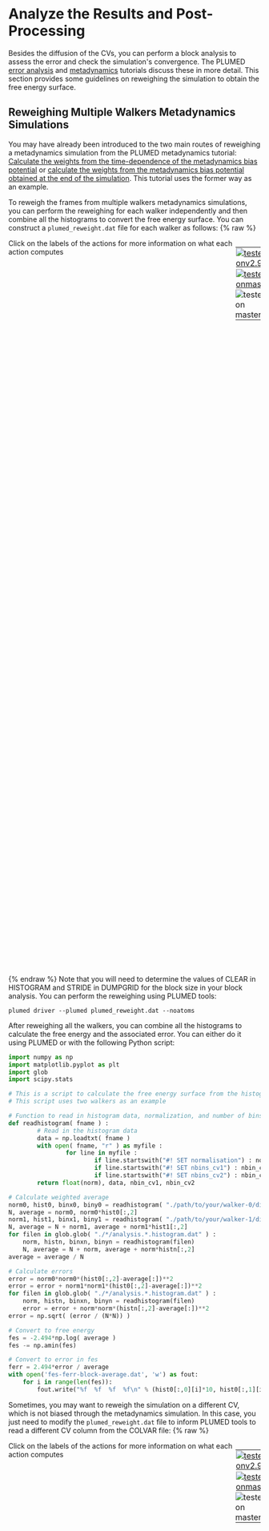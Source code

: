 # Analyze the Results and Post-Processing

Besides the diffusion of the CVs, you can perform a block analysis to assess the error and check the simulation's convergence. The PLUMED [error analysis](https://www.plumed-tutorials.org/lessons/21/002/data/NAVIGATION.html) and [metadynamics](https://www.plumed-tutorials.org/lessons/21/004/data/NAVIGATION.html) tutorials discuss these in more detail. This section provides some guidelines on reweighing the simulation to obtain the free energy surface.

## Reweighing Multiple Walkers Metadynamics Simulations

You may have already been introduced to the two main routes of reweighing a metadynamics simulation from the PLUMED metadynamics tutorial: [Calculate the weights from the time-dependence of the metadynamics bias potential](https://pubs.acs.org/doi/10.1021/jp504920s) or [calculate the weights from the metadynamics bias potential obtained at the end of the simulation](https://pubs.acs.org/doi/full/10.1021/ct3002464). This tutorial uses the former way as an example.

To reweigh the frames from multiple walkers metadynamics simulations, you can perform the reweighing for each walker independently and then combine all the histograms to convert the free energy surface. You can construct a `plumed_reweight.dat` file for each walker as follows:
{% raw %}
<div style="width: 100%; float:left">
<div style="width: 90%; float:left" id="value_details_./solutions/walker-0/plumed_reweight.dat"> Click on the labels of the actions for more information on what each action computes </div>
<div style="width: 10%; float:left"><table><tr><td style="padding:1px"><a href="./solutions/walker-0/plumed_reweight.dat.plumed.stderr"><img src="https://img.shields.io/badge/v2.9-passing-green.svg" alt="tested onv2.9" /></a></td></tr><tr><td style="padding:1px"><a href="./solutions/walker-0/plumed_reweight.dat.plumed_master.stderr"><img src="https://img.shields.io/badge/master-failed-red.svg" alt="tested onmaster" /></a></td></tr><tr><td style="padding:0px"><img class="toggler" src="https://img.shields.io/badge/master-incomplete-yellow.svg" alt="tested on master" onmouseup='toggleDisplay("./solutions/walker-0/plumed_reweight.dat")' onmousedown='toggleDisplay("./solutions/walker-0/plumed_reweight.dat")'/></td></tr>
</table></div></div>
<div id="./solutions/walker-0/plumed_reweight.dat_short">
<pre style="width=97%;">
<span style="color:blue" class="comment"># Read the COLVAR file</span>
<b name="./solutions/walker-0/plumed_reweight.datcv1" onclick='showPath("./solutions/walker-0/plumed_reweight.dat","./solutions/walker-0/plumed_reweight.datcv1","./solutions/walker-0/plumed_reweight.datcv1","brown")'>cv1</b>: <div class="tooltip" style="color:green">READ<div class="right">Read quantities from a colvar file. <a href="https://www.plumed.org/doc-master/user-doc/html/_r_e_a_d.html" style="color:green">More details</a><i></i></div></div> <div class="tooltip">FILE<div class="right">the name of the file from which to read these quantities<i></i></div></div>=COLVAR <div class="tooltip">IGNORE_TIME<div class="right"> ignore the time in the colvar file<i></i></div></div> <div class="tooltip">VALUES<div class="right">the values to read from the file<i></i></div></div>=cv1
<span style="display:none;" id="./solutions/walker-0/plumed_reweight.datcv1">The READ action with label <b>cv1</b> calculates the following quantities:<table  align="center" frame="void" width="95%" cellpadding="5%"><tr><td width="5%"><b> Quantity </b>  </td><td><b> Description </b> </td></tr><tr><td width="5%">cv1..#!custom</td><td>the names of the output components for this action depend on the actions input file see the example inputs below for details</td></tr></table></span><b name="./solutions/walker-0/plumed_reweight.datcv2" onclick='showPath("./solutions/walker-0/plumed_reweight.dat","./solutions/walker-0/plumed_reweight.datcv2","./solutions/walker-0/plumed_reweight.datcv2","brown")'>cv2</b>: <div class="tooltip" style="color:green">READ<div class="right">Read quantities from a colvar file. <a href="https://www.plumed.org/doc-master/user-doc/html/_r_e_a_d.html" style="color:green">More details</a><i></i></div></div> <div class="tooltip">FILE<div class="right">the name of the file from which to read these quantities<i></i></div></div>=COLVAR <div class="tooltip">IGNORE_TIME<div class="right"> ignore the time in the colvar file<i></i></div></div> <div class="tooltip">VALUES<div class="right">the values to read from the file<i></i></div></div>=cv2
<span style="display:none;" id="./solutions/walker-0/plumed_reweight.datcv2">The READ action with label <b>cv2</b> calculates the following quantities:<table  align="center" frame="void" width="95%" cellpadding="5%"><tr><td width="5%"><b> Quantity </b>  </td><td><b> Description </b> </td></tr><tr><td width="5%">cv2..#!custom</td><td>the names of the output components for this action depend on the actions input file see the example inputs below for details</td></tr></table></span><b name="./solutions/walker-0/plumed_reweight.datmetad" onclick='showPath("./solutions/walker-0/plumed_reweight.dat","./solutions/walker-0/plumed_reweight.datmetad","./solutions/walker-0/plumed_reweight.datmetad","brown")'>metad</b>: <div class="tooltip" style="color:green">READ<div class="right">Read quantities from a colvar file. <a href="https://www.plumed.org/doc-master/user-doc/html/_r_e_a_d.html" style="color:green">More details</a><i></i></div></div> <div class="tooltip">FILE<div class="right">the name of the file from which to read these quantities<i></i></div></div>=COLVAR <div class="tooltip">IGNORE_TIME<div class="right"> ignore the time in the colvar file<i></i></div></div> <div class="tooltip">VALUES<div class="right">the values to read from the file<i></i></div></div>=metad.rbias
<br/><span style="color:blue" class="comment"># Define weights</span>
<span style="display:none;" id="./solutions/walker-0/plumed_reweight.datmetad">The READ action with label <b>metad</b> calculates the following quantities:<table  align="center" frame="void" width="95%" cellpadding="5%"><tr><td width="5%"><b> Quantity </b>  </td><td><b> Description </b> </td></tr><tr><td width="5%">metad..#!custom</td><td>the names of the output components for this action depend on the actions input file see the example inputs below for details</td></tr></table></span><b name="./solutions/walker-0/plumed_reweight.datweights" onclick='showPath("./solutions/walker-0/plumed_reweight.dat","./solutions/walker-0/plumed_reweight.datweights","./solutions/walker-0/plumed_reweight.datweights","brown")'>weights</b>: <div class="tooltip" style="color:green">REWEIGHT_METAD<div class="right">Calculate the weights configurations should contribute to the histogram in a simulation in which a metadynamics bias acts upon the system. <a href="https://www.plumed.org/doc-master/user-doc/html/_r_e_w_e_i_g_h_t__m_e_t_a_d.html" style="color:green">More details</a><i></i></div></div> <div class="tooltip">TEMP<div class="right">the system temperature<i></i></div></div>=300
<br/><span style="color:blue" class="comment"># Calculate histograms</span>
<span style="display:none;" id="./solutions/walker-0/plumed_reweight.datweights">The REWEIGHT_METAD action with label <b>weights</b> calculates the following quantities:<table  align="center" frame="void" width="95%" cellpadding="5%"><tr><td width="5%"><b> Quantity </b>  </td><td><b> Description </b> </td></tr><tr><td width="5%">weights.value</td><td>the weight to use for this frame to negate the effect the metadynamics bias</td></tr></table></span><b name="./solutions/walker-0/plumed_reweight.dathh" onclick='showPath("./solutions/walker-0/plumed_reweight.dat","./solutions/walker-0/plumed_reweight.dathh","./solutions/walker-0/plumed_reweight.dathh","brown")'>hh</b>: <div class="tooltip" style="color:green">HISTOGRAM<div class="right">Accumulate the average probability density along a few CVs from a trajectory. <a href="https://www.plumed.org/doc-master/user-doc/html/_h_i_s_t_o_g_r_a_m.html" style="color:green">More details</a><i></i></div></div> <div class="tooltip">ARG<div class="right">the quantities that are being used to construct the histogram<i></i></div></div>=<b name="./solutions/walker-0/plumed_reweight.datcv1">cv1</b>,<b name="./solutions/walker-0/plumed_reweight.datcv2">cv2</b> <div class="tooltip">GRID_MIN<div class="right"> the lower bounds for the grid<i></i></div></div>=0.1,0.3 <div class="tooltip">GRID_MAX<div class="right"> the upper bounds for the grid<i></i></div></div>=0.4,5.0 <div class="tooltip">GRID_BIN<div class="right">the number of bins for the grid<i></i></div></div>=255,255 <div class="tooltip">BANDWIDTH<div class="right">the bandwidths for kernel density esimtation<i></i></div></div>=0.01,0.15 <div class="tooltip">LOGWEIGHTS<div class="right">the logarithm of the quantity to use as the weights when calculating averages<i></i></div></div>=<b name="./solutions/walker-0/plumed_reweight.datweights">weights</b> <div class="tooltip">NORMALIZATION<div class="right"> This controls how the data is normalized it can be set equal to true, false or ndata<i></i></div></div>=true <div class="tooltip">CLEAR<div class="right"> the frequency with whihc to clear the data that is being averaged<i></i></div></div>=<span style="background-color:yellow">__FILL__</span>
<span style="display:none;" id="./solutions/walker-0/plumed_reweight.dathh">The HISTOGRAM action with label <b>hh</b> calculates the following quantities:<table  align="center" frame="void" width="95%" cellpadding="5%"><tr><td width="5%"><b> Quantity </b>  </td><td><b> Description </b> </td></tr><tr><td width="5%">hh.value</td><td>the estimate of the histogram as a function of the argument that was obtained</td></tr></table></span><div class="tooltip" style="color:green">DUMPGRID<div class="right">Output the function on the grid to a file with the PLUMED grid format. <a href="https://www.plumed.org/doc-master/user-doc/html/_d_u_m_p_g_r_i_d.html" style="color:green">More details</a><i></i></div></div> <div class="tooltip">GRID<div class="right">the grid you would like to print (can also use ARG for specifying what is being printed)<i></i></div></div>=<b name="./solutions/walker-0/plumed_reweight.dathh">hh</b> <div class="tooltip">FILE<div class="right"> the file on which to write the grid<i></i></div></div>=histogram.dat <div class="tooltip">STRIDE<div class="right"> the frequency with which the grid should be output to the file<i></i></div></div>=<span style="background-color:yellow">__FILL__</span>
</pre></div>
<div style="display:none;" id="./solutions/walker-0/plumed_reweight.dat_long"><pre style="width=97%;">
<span style="color:blue" class="comment"># Read the COLVAR file</span>
<b name="./solutions/walker-0/plumed_reweight.dat_solcv1" onclick='showPath("./solutions/walker-0/plumed_reweight.dat","./solutions/walker-0/plumed_reweight.dat_solcv1","./solutions/walker-0/plumed_reweight.dat_solcv1","brown")'>cv1</b>: <div class="tooltip" style="color:green">READ<div class="right">Read quantities from a colvar file. <a href="https://www.plumed.org/doc-master/user-doc/html/_r_e_a_d.html" style="color:green">More details</a><i></i></div></div> <div class="tooltip">FILE<div class="right">the name of the file from which to read these quantities<i></i></div></div>=COLVAR <div class="tooltip">IGNORE_TIME<div class="right"> ignore the time in the colvar file<i></i></div></div> <div class="tooltip">VALUES<div class="right">the values to read from the file<i></i></div></div>=cv1
<span style="display:none;" id="./solutions/walker-0/plumed_reweight.dat_solcv1">The READ action with label <b>cv1</b> calculates the following quantities:<table  align="center" frame="void" width="95%" cellpadding="5%"><tr><td width="5%"><b> Quantity </b>  </td><td><b> Description </b> </td></tr><tr><td width="5%">cv1..#!custom</td><td>the names of the output components for this action depend on the actions input file see the example inputs below for details</td></tr></table></span><b name="./solutions/walker-0/plumed_reweight.dat_solcv2" onclick='showPath("./solutions/walker-0/plumed_reweight.dat","./solutions/walker-0/plumed_reweight.dat_solcv2","./solutions/walker-0/plumed_reweight.dat_solcv2","brown")'>cv2</b>: <div class="tooltip" style="color:green">READ<div class="right">Read quantities from a colvar file. <a href="https://www.plumed.org/doc-master/user-doc/html/_r_e_a_d.html" style="color:green">More details</a><i></i></div></div> <div class="tooltip">FILE<div class="right">the name of the file from which to read these quantities<i></i></div></div>=COLVAR <div class="tooltip">IGNORE_TIME<div class="right"> ignore the time in the colvar file<i></i></div></div> <div class="tooltip">VALUES<div class="right">the values to read from the file<i></i></div></div>=cv2
<span style="display:none;" id="./solutions/walker-0/plumed_reweight.dat_solcv2">The READ action with label <b>cv2</b> calculates the following quantities:<table  align="center" frame="void" width="95%" cellpadding="5%"><tr><td width="5%"><b> Quantity </b>  </td><td><b> Description </b> </td></tr><tr><td width="5%">cv2..#!custom</td><td>the names of the output components for this action depend on the actions input file see the example inputs below for details</td></tr></table></span><b name="./solutions/walker-0/plumed_reweight.dat_solmetad" onclick='showPath("./solutions/walker-0/plumed_reweight.dat","./solutions/walker-0/plumed_reweight.dat_solmetad","./solutions/walker-0/plumed_reweight.dat_solmetad","brown")'>metad</b>: <div class="tooltip" style="color:green">READ<div class="right">Read quantities from a colvar file. <a href="https://www.plumed.org/doc-master/user-doc/html/_r_e_a_d.html" style="color:green">More details</a><i></i></div></div> <div class="tooltip">FILE<div class="right">the name of the file from which to read these quantities<i></i></div></div>=COLVAR <div class="tooltip">IGNORE_TIME<div class="right"> ignore the time in the colvar file<i></i></div></div> <div class="tooltip">VALUES<div class="right">the values to read from the file<i></i></div></div>=metad.rbias
<br/><span style="color:blue" class="comment"># Define weights</span>
<span style="display:none;" id="./solutions/walker-0/plumed_reweight.dat_solmetad">The READ action with label <b>metad</b> calculates the following quantities:<table  align="center" frame="void" width="95%" cellpadding="5%"><tr><td width="5%"><b> Quantity </b>  </td><td><b> Description </b> </td></tr><tr><td width="5%">metad..#!custom</td><td>the names of the output components for this action depend on the actions input file see the example inputs below for details</td></tr></table></span><b name="./solutions/walker-0/plumed_reweight.dat_solweights" onclick='showPath("./solutions/walker-0/plumed_reweight.dat","./solutions/walker-0/plumed_reweight.dat_solweights","./solutions/walker-0/plumed_reweight.dat_solweights","brown")'>weights</b>: <div class="tooltip" style="color:green">REWEIGHT_METAD<div class="right">Calculate the weights configurations should contribute to the histogram in a simulation in which a metadynamics bias acts upon the system. <a href="https://www.plumed.org/doc-master/user-doc/html/_r_e_w_e_i_g_h_t__m_e_t_a_d.html" style="color:green">More details</a><i></i></div></div> <div class="tooltip">TEMP<div class="right">the system temperature<i></i></div></div>=300
<br/><span style="color:blue" class="comment"># Calculate histograms</span>
<span style="color:blue" class="comment"># Assume the errors converge at a block size of 50 ps</span>
<span style="display:none;" id="./solutions/walker-0/plumed_reweight.dat_solweights">The REWEIGHT_METAD action with label <b>weights</b> calculates the following quantities:<table  align="center" frame="void" width="95%" cellpadding="5%"><tr><td width="5%"><b> Quantity </b>  </td><td><b> Description </b> </td></tr><tr><td width="5%">weights.value</td><td>the weight to use for this frame to negate the effect the metadynamics bias</td></tr></table></span><b name="./solutions/walker-0/plumed_reweight.dat_solhh" onclick='showPath("./solutions/walker-0/plumed_reweight.dat","./solutions/walker-0/plumed_reweight.dat_solhh","./solutions/walker-0/plumed_reweight.dat_solhh","brown")'>hh</b>: <div class="tooltip" style="color:green">HISTOGRAM<div class="right">Accumulate the average probability density along a few CVs from a trajectory. <a href="https://www.plumed.org/doc-master/user-doc/html/_h_i_s_t_o_g_r_a_m.html" style="color:green">More details</a><i></i></div></div> <div class="tooltip">ARG<div class="right">the quantities that are being used to construct the histogram<i></i></div></div>=<b name="./solutions/walker-0/plumed_reweight.dat_solcv1">cv1</b>,<b name="./solutions/walker-0/plumed_reweight.dat_solcv2">cv2</b> <div class="tooltip">GRID_MIN<div class="right"> the lower bounds for the grid<i></i></div></div>=0.1,0.3 <div class="tooltip">GRID_MAX<div class="right"> the upper bounds for the grid<i></i></div></div>=0.4,5.0 <div class="tooltip">GRID_BIN<div class="right">the number of bins for the grid<i></i></div></div>=255,255 <div class="tooltip">BANDWIDTH<div class="right">the bandwidths for kernel density esimtation<i></i></div></div>=0.01,0.15 <div class="tooltip">LOGWEIGHTS<div class="right">the logarithm of the quantity to use as the weights when calculating averages<i></i></div></div>=<b name="./solutions/walker-0/plumed_reweight.dat_solweights">weights</b> <div class="tooltip">NORMALIZATION<div class="right"> This controls how the data is normalized it can be set equal to true, false or ndata<i></i></div></div>=true <div class="tooltip">CLEAR<div class="right"> the frequency with whihc to clear the data that is being averaged<i></i></div></div>=10000
<span style="display:none;" id="./solutions/walker-0/plumed_reweight.dat_solhh">The HISTOGRAM action with label <b>hh</b> calculates the following quantities:<table  align="center" frame="void" width="95%" cellpadding="5%"><tr><td width="5%"><b> Quantity </b>  </td><td><b> Description </b> </td></tr><tr><td width="5%">hh.value</td><td>the estimate of the histogram as a function of the argument that was obtained</td></tr></table></span><div class="tooltip" style="color:green">DUMPGRID<div class="right">Output the function on the grid to a file with the PLUMED grid format. <a href="https://www.plumed.org/doc-master/user-doc/html/_d_u_m_p_g_r_i_d.html" style="color:green">More details</a><i></i></div></div> <div class="tooltip">GRID<div class="right">the grid you would like to print (can also use ARG for specifying what is being printed)<i></i></div></div>=<b name="./solutions/walker-0/plumed_reweight.dat_solhh">hh</b> <div class="tooltip">FILE<div class="right"> the file on which to write the grid<i></i></div></div>=histogram.dat <div class="tooltip">STRIDE<div class="right"> the frequency with which the grid should be output to the file<i></i></div></div>=10000
</pre></div>

 {% endraw %} 
Note that you will need to determine the values of CLEAR in HISTOGRAM and STRIDE in DUMPGRID for the block size in your block analysis. You can perform the reweighing using PLUMED tools:
```
plumed driver --plumed plumed_reweight.dat --noatoms
```

After reweighing all the walkers, you can combine all the histograms to calculate the free energy and the associated error. You can either do it using PLUMED or with the following Python script:
```python
import numpy as np
import matplotlib.pyplot as plt
import glob
import scipy.stats

# This is a script to calculate the free energy surface from the histograms obtained from multiple walkers metadynamics simulations with two collective variables (CV)
# This script uses two walkers as an example

# Function to read in histogram data, normalization, and number of bins for the two CVs
def readhistogram( fname ) :
        # Read in the histogram data
        data = np.loadtxt( fname )
        with open( fname, "r" ) as myfile :
                for line in myfile :
                        if line.startswith("#! SET normalisation") : norm = line.split()[3]
                        if line.startswith("#! SET nbins_cv1") : nbin_cv1 = int(line.split()[3]) + 1
                        if line.startswith("#! SET nbins_cv2") : nbin_cv2 = int(line.split()[3]) + 1
        return float(norm), data, nbin_cv1, nbin_cv2

# Calculate weighted average
norm0, hist0, binx0, biny0 = readhistogram( "./path/to/your/walker-0/directory/histogram.dat" )
N, average = norm0, norm0*hist0[:,2]
norm1, hist1, binx1, biny1 = readhistogram( "./path/to/your/walker-1/directory/histogram.dat" )
N, average = N + norm1, average + norm1*hist1[:,2]
for filen in glob.glob( "./*/analysis.*.histogram.dat" ) :
    norm, histn, binxn, binyn = readhistogram(filen)
    N, average = N + norm, average + norm*histn[:,2]
average = average / N

# Calculate errors
error = norm0*norm0*(hist0[:,2]-average[:])**2
error = error + norm1*norm1*(hist0[:,2]-average[:])**2
for filen in glob.glob( "./*/analysis.*.histogram.dat" ) :
    norm, histn, binxn, binyn = readhistogram(filen)
    error = error + norm*norm*(histn[:,2]-average[:])**2
error = np.sqrt( (error / (N*N)) )

# Convert to free energy
fes = -2.494*np.log( average )
fes -= np.amin(fes)

# Convert to error in fes
ferr = 2.494*error / average
with open('fes-ferr-block-average.dat', 'w') as fout:
    for i in range(len(fes)):
        fout.write("%f  %f  %f  %f\n" % (hist0[:,0][i]*10, hist0[:,1][i], fes[i], ferr[I]))
```

Sometimes, you may want to reweigh the simulation on a different CV, which is not biased through the metadynamics simulation. In this case, you just need to modify the `plumed_reweight.dat` file to inform PLUMED tools to read a different CV column from the COLVAR file:
{% raw %}
<div style="width: 100%; float:left">
<div style="width: 90%; float:left" id="value_details_./solutions/walker-0/plumed_reweight_newcv.dat"> Click on the labels of the actions for more information on what each action computes </div>
<div style="width: 10%; float:left"><table><tr><td style="padding:1px"><a href="./solutions/walker-0/plumed_reweight_newcv.dat.plumed.stderr"><img src="https://img.shields.io/badge/v2.9-passing-green.svg" alt="tested onv2.9" /></a></td></tr><tr><td style="padding:1px"><a href="./solutions/walker-0/plumed_reweight_newcv.dat.plumed_master.stderr"><img src="https://img.shields.io/badge/master-failed-red.svg" alt="tested onmaster" /></a></td></tr><tr><td style="padding:0px"><img class="toggler" src="https://img.shields.io/badge/master-incomplete-yellow.svg" alt="tested on master" onmouseup='toggleDisplay("./solutions/walker-0/plumed_reweight_newcv.dat")' onmousedown='toggleDisplay("./solutions/walker-0/plumed_reweight_newcv.dat")'/></td></tr>
</table></div></div>
<div id="./solutions/walker-0/plumed_reweight_newcv.dat_short">
<pre style="width=97%;">
<span style="color:blue" class="comment"># Read the COLVAR file</span>
<b name="./solutions/walker-0/plumed_reweight_newcv.datcv1" onclick='showPath("./solutions/walker-0/plumed_reweight_newcv.dat","./solutions/walker-0/plumed_reweight_newcv.datcv1","./solutions/walker-0/plumed_reweight_newcv.datcv1","brown")'>cv1</b>: <div class="tooltip" style="color:green">READ<div class="right">Read quantities from a colvar file. <a href="https://www.plumed.org/doc-master/user-doc/html/_r_e_a_d.html" style="color:green">More details</a><i></i></div></div> <div class="tooltip">FILE<div class="right">the name of the file from which to read these quantities<i></i></div></div>=COLVAR <div class="tooltip">IGNORE_TIME<div class="right"> ignore the time in the colvar file<i></i></div></div> <div class="tooltip">VALUES<div class="right">the values to read from the file<i></i></div></div>=cv1
<span style="display:none;" id="./solutions/walker-0/plumed_reweight_newcv.datcv1">The READ action with label <b>cv1</b> calculates the following quantities:<table  align="center" frame="void" width="95%" cellpadding="5%"><tr><td width="5%"><b> Quantity </b>  </td><td><b> Description </b> </td></tr><tr><td width="5%">cv1..#!custom</td><td>the names of the output components for this action depend on the actions input file see the example inputs below for details</td></tr></table></span><b name="./solutions/walker-0/plumed_reweight_newcv.datcv2" onclick='showPath("./solutions/walker-0/plumed_reweight_newcv.dat","./solutions/walker-0/plumed_reweight_newcv.datcv2","./solutions/walker-0/plumed_reweight_newcv.datcv2","brown")'>cv2</b>: <div class="tooltip" style="color:green">READ<div class="right">Read quantities from a colvar file. <a href="https://www.plumed.org/doc-master/user-doc/html/_r_e_a_d.html" style="color:green">More details</a><i></i></div></div> <div class="tooltip">FILE<div class="right">the name of the file from which to read these quantities<i></i></div></div>=COLVAR <div class="tooltip">IGNORE_TIME<div class="right"> ignore the time in the colvar file<i></i></div></div> <div class="tooltip">VALUES<div class="right">the values to read from the file<i></i></div></div>=<span style="background-color:yellow">__FILL__</span>
<span style="display:none;" id="./solutions/walker-0/plumed_reweight_newcv.datcv2">The READ action with label <b>cv2</b> calculates the following quantities:<table  align="center" frame="void" width="95%" cellpadding="5%"><tr><td width="5%"><b> Quantity </b>  </td><td><b> Description </b> </td></tr><tr><td width="5%">cv2..#!custom</td><td>the names of the output components for this action depend on the actions input file see the example inputs below for details</td></tr></table></span><b name="./solutions/walker-0/plumed_reweight_newcv.datmetad" onclick='showPath("./solutions/walker-0/plumed_reweight_newcv.dat","./solutions/walker-0/plumed_reweight_newcv.datmetad","./solutions/walker-0/plumed_reweight_newcv.datmetad","brown")'>metad</b>: <div class="tooltip" style="color:green">READ<div class="right">Read quantities from a colvar file. <a href="https://www.plumed.org/doc-master/user-doc/html/_r_e_a_d.html" style="color:green">More details</a><i></i></div></div> <div class="tooltip">FILE<div class="right">the name of the file from which to read these quantities<i></i></div></div>=COLVAR <div class="tooltip">IGNORE_TIME<div class="right"> ignore the time in the colvar file<i></i></div></div> <div class="tooltip">VALUES<div class="right">the values to read from the file<i></i></div></div>=metad.rbias
<br/><span style="color:blue" class="comment"># Define weights</span>
<span style="display:none;" id="./solutions/walker-0/plumed_reweight_newcv.datmetad">The READ action with label <b>metad</b> calculates the following quantities:<table  align="center" frame="void" width="95%" cellpadding="5%"><tr><td width="5%"><b> Quantity </b>  </td><td><b> Description </b> </td></tr><tr><td width="5%">metad..#!custom</td><td>the names of the output components for this action depend on the actions input file see the example inputs below for details</td></tr></table></span><b name="./solutions/walker-0/plumed_reweight_newcv.datweights" onclick='showPath("./solutions/walker-0/plumed_reweight_newcv.dat","./solutions/walker-0/plumed_reweight_newcv.datweights","./solutions/walker-0/plumed_reweight_newcv.datweights","brown")'>weights</b>: <div class="tooltip" style="color:green">REWEIGHT_METAD<div class="right">Calculate the weights configurations should contribute to the histogram in a simulation in which a metadynamics bias acts upon the system. <a href="https://www.plumed.org/doc-master/user-doc/html/_r_e_w_e_i_g_h_t__m_e_t_a_d.html" style="color:green">More details</a><i></i></div></div> <div class="tooltip">TEMP<div class="right">the system temperature<i></i></div></div>=300
<br/><span style="color:blue" class="comment"># Calculate histograms</span>
<span style="display:none;" id="./solutions/walker-0/plumed_reweight_newcv.datweights">The REWEIGHT_METAD action with label <b>weights</b> calculates the following quantities:<table  align="center" frame="void" width="95%" cellpadding="5%"><tr><td width="5%"><b> Quantity </b>  </td><td><b> Description </b> </td></tr><tr><td width="5%">weights.value</td><td>the weight to use for this frame to negate the effect the metadynamics bias</td></tr></table></span><b name="./solutions/walker-0/plumed_reweight_newcv.dathh" onclick='showPath("./solutions/walker-0/plumed_reweight_newcv.dat","./solutions/walker-0/plumed_reweight_newcv.dathh","./solutions/walker-0/plumed_reweight_newcv.dathh","brown")'>hh</b>: <div class="tooltip" style="color:green">HISTOGRAM<div class="right">Accumulate the average probability density along a few CVs from a trajectory. <a href="https://www.plumed.org/doc-master/user-doc/html/_h_i_s_t_o_g_r_a_m.html" style="color:green">More details</a><i></i></div></div> <div class="tooltip">ARG<div class="right">the quantities that are being used to construct the histogram<i></i></div></div>=<b name="./solutions/walker-0/plumed_reweight_newcv.datcv1">cv1</b>,<b name="./solutions/walker-0/plumed_reweight_newcv.datcv2">cv2</b> <div class="tooltip">GRID_MIN<div class="right"> the lower bounds for the grid<i></i></div></div>=0.1,__FILL__ <div class="tooltip">GRID_MAX<div class="right"> the upper bounds for the grid<i></i></div></div>=0.4,__FILL__ <div class="tooltip">GRID_BIN<div class="right">the number of bins for the grid<i></i></div></div>=255,255 <div class="tooltip">BANDWIDTH<div class="right">the bandwidths for kernel density esimtation<i></i></div></div>=0.01,__FILL__ <div class="tooltip">LOGWEIGHTS<div class="right">the logarithm of the quantity to use as the weights when calculating averages<i></i></div></div>=<b name="./solutions/walker-0/plumed_reweight_newcv.datweights">weights</b> <div class="tooltip">NORMALIZATION<div class="right"> This controls how the data is normalized it can be set equal to true, false or ndata<i></i></div></div>=true <div class="tooltip">CLEAR<div class="right"> the frequency with whihc to clear the data that is being averaged<i></i></div></div>=<span style="background-color:yellow">__FILL__</span>
<span style="display:none;" id="./solutions/walker-0/plumed_reweight_newcv.dathh">The HISTOGRAM action with label <b>hh</b> calculates the following quantities:<table  align="center" frame="void" width="95%" cellpadding="5%"><tr><td width="5%"><b> Quantity </b>  </td><td><b> Description </b> </td></tr><tr><td width="5%">hh.value</td><td>the estimate of the histogram as a function of the argument that was obtained</td></tr></table></span><div class="tooltip" style="color:green">DUMPGRID<div class="right">Output the function on the grid to a file with the PLUMED grid format. <a href="https://www.plumed.org/doc-master/user-doc/html/_d_u_m_p_g_r_i_d.html" style="color:green">More details</a><i></i></div></div> <div class="tooltip">GRID<div class="right">the grid you would like to print (can also use ARG for specifying what is being printed)<i></i></div></div>=<b name="./solutions/walker-0/plumed_reweight_newcv.dathh">hh</b> <div class="tooltip">FILE<div class="right"> the file on which to write the grid<i></i></div></div>=histogram.dat <div class="tooltip">STRIDE<div class="right"> the frequency with which the grid should be output to the file<i></i></div></div>=<span style="background-color:yellow">__FILL__</span>
</pre></div>
<div style="display:none;" id="./solutions/walker-0/plumed_reweight_newcv.dat_long"><pre style="width=97%;">
<span style="color:blue" class="comment"># Read the COLVAR file</span>
<b name="./solutions/walker-0/plumed_reweight_newcv.dat_solcv1" onclick='showPath("./solutions/walker-0/plumed_reweight_newcv.dat","./solutions/walker-0/plumed_reweight_newcv.dat_solcv1","./solutions/walker-0/plumed_reweight_newcv.dat_solcv1","brown")'>cv1</b>: <div class="tooltip" style="color:green">READ<div class="right">Read quantities from a colvar file. <a href="https://www.plumed.org/doc-master/user-doc/html/_r_e_a_d.html" style="color:green">More details</a><i></i></div></div> <div class="tooltip">FILE<div class="right">the name of the file from which to read these quantities<i></i></div></div>=COLVAR <div class="tooltip">IGNORE_TIME<div class="right"> ignore the time in the colvar file<i></i></div></div> <div class="tooltip">VALUES<div class="right">the values to read from the file<i></i></div></div>=cv1
<span style="color:blue" class="comment"># Assume we want to reweigh the simulation on the number of H-bonds received by the NO2 fragment based on the H-bonds matrix</span>
<span style="display:none;" id="./solutions/walker-0/plumed_reweight_newcv.dat_solcv1">The READ action with label <b>cv1</b> calculates the following quantities:<table  align="center" frame="void" width="95%" cellpadding="5%"><tr><td width="5%"><b> Quantity </b>  </td><td><b> Description </b> </td></tr><tr><td width="5%">cv1..#!custom</td><td>the names of the output components for this action depend on the actions input file see the example inputs below for details</td></tr></table></span><b name="./solutions/walker-0/plumed_reweight_newcv.dat_solcv2" onclick='showPath("./solutions/walker-0/plumed_reweight_newcv.dat","./solutions/walker-0/plumed_reweight_newcv.dat_solcv2","./solutions/walker-0/plumed_reweight_newcv.dat_solcv2","brown")'>cv2</b>: <div class="tooltip" style="color:green">READ<div class="right">Read quantities from a colvar file. <a href="https://www.plumed.org/doc-master/user-doc/html/_r_e_a_d.html" style="color:green">More details</a><i></i></div></div> <div class="tooltip">FILE<div class="right">the name of the file from which to read these quantities<i></i></div></div>=COLVAR <div class="tooltip">IGNORE_TIME<div class="right"> ignore the time in the colvar file<i></i></div></div> <div class="tooltip">VALUES<div class="right">the values to read from the file<i></i></div></div>=hbmat2.sum
<span style="display:none;" id="./solutions/walker-0/plumed_reweight_newcv.dat_solcv2">The READ action with label <b>cv2</b> calculates the following quantities:<table  align="center" frame="void" width="95%" cellpadding="5%"><tr><td width="5%"><b> Quantity </b>  </td><td><b> Description </b> </td></tr><tr><td width="5%">cv2..#!custom</td><td>the names of the output components for this action depend on the actions input file see the example inputs below for details</td></tr></table></span><b name="./solutions/walker-0/plumed_reweight_newcv.dat_solmetad" onclick='showPath("./solutions/walker-0/plumed_reweight_newcv.dat","./solutions/walker-0/plumed_reweight_newcv.dat_solmetad","./solutions/walker-0/plumed_reweight_newcv.dat_solmetad","brown")'>metad</b>: <div class="tooltip" style="color:green">READ<div class="right">Read quantities from a colvar file. <a href="https://www.plumed.org/doc-master/user-doc/html/_r_e_a_d.html" style="color:green">More details</a><i></i></div></div> <div class="tooltip">FILE<div class="right">the name of the file from which to read these quantities<i></i></div></div>=COLVAR <div class="tooltip">IGNORE_TIME<div class="right"> ignore the time in the colvar file<i></i></div></div> <div class="tooltip">VALUES<div class="right">the values to read from the file<i></i></div></div>=metad.rbias
<br/><span style="color:blue" class="comment"># Define weights</span>
<span style="display:none;" id="./solutions/walker-0/plumed_reweight_newcv.dat_solmetad">The READ action with label <b>metad</b> calculates the following quantities:<table  align="center" frame="void" width="95%" cellpadding="5%"><tr><td width="5%"><b> Quantity </b>  </td><td><b> Description </b> </td></tr><tr><td width="5%">metad..#!custom</td><td>the names of the output components for this action depend on the actions input file see the example inputs below for details</td></tr></table></span><b name="./solutions/walker-0/plumed_reweight_newcv.dat_solweights" onclick='showPath("./solutions/walker-0/plumed_reweight_newcv.dat","./solutions/walker-0/plumed_reweight_newcv.dat_solweights","./solutions/walker-0/plumed_reweight_newcv.dat_solweights","brown")'>weights</b>: <div class="tooltip" style="color:green">REWEIGHT_METAD<div class="right">Calculate the weights configurations should contribute to the histogram in a simulation in which a metadynamics bias acts upon the system. <a href="https://www.plumed.org/doc-master/user-doc/html/_r_e_w_e_i_g_h_t__m_e_t_a_d.html" style="color:green">More details</a><i></i></div></div> <div class="tooltip">TEMP<div class="right">the system temperature<i></i></div></div>=300
<br/><span style="color:blue" class="comment"># Calculate histograms</span>
<span style="color:blue" class="comment"># Assume the errors converge at a block size of 50 ps</span>
<span style="display:none;" id="./solutions/walker-0/plumed_reweight_newcv.dat_solweights">The REWEIGHT_METAD action with label <b>weights</b> calculates the following quantities:<table  align="center" frame="void" width="95%" cellpadding="5%"><tr><td width="5%"><b> Quantity </b>  </td><td><b> Description </b> </td></tr><tr><td width="5%">weights.value</td><td>the weight to use for this frame to negate the effect the metadynamics bias</td></tr></table></span><b name="./solutions/walker-0/plumed_reweight_newcv.dat_solhh" onclick='showPath("./solutions/walker-0/plumed_reweight_newcv.dat","./solutions/walker-0/plumed_reweight_newcv.dat_solhh","./solutions/walker-0/plumed_reweight_newcv.dat_solhh","brown")'>hh</b>: <div class="tooltip" style="color:green">HISTOGRAM<div class="right">Accumulate the average probability density along a few CVs from a trajectory. <a href="https://www.plumed.org/doc-master/user-doc/html/_h_i_s_t_o_g_r_a_m.html" style="color:green">More details</a><i></i></div></div> <div class="tooltip">ARG<div class="right">the quantities that are being used to construct the histogram<i></i></div></div>=<b name="./solutions/walker-0/plumed_reweight_newcv.dat_solcv1">cv1</b>,<b name="./solutions/walker-0/plumed_reweight_newcv.dat_solcv2">cv2.sum</b> <div class="tooltip">GRID_MIN<div class="right"> the lower bounds for the grid<i></i></div></div>=0.1,0.0 <div class="tooltip">GRID_MAX<div class="right"> the upper bounds for the grid<i></i></div></div>=0.4,5.0 <div class="tooltip">GRID_BIN<div class="right">the number of bins for the grid<i></i></div></div>=255,255 <div class="tooltip">BANDWIDTH<div class="right">the bandwidths for kernel density esimtation<i></i></div></div>=0.01,0.05 <div class="tooltip">LOGWEIGHTS<div class="right">the logarithm of the quantity to use as the weights when calculating averages<i></i></div></div>=<b name="./solutions/walker-0/plumed_reweight_newcv.dat_solweights">weights</b> <div class="tooltip">NORMALIZATION<div class="right"> This controls how the data is normalized it can be set equal to true, false or ndata<i></i></div></div>=true <div class="tooltip">CLEAR<div class="right"> the frequency with whihc to clear the data that is being averaged<i></i></div></div>=10000
<span style="display:none;" id="./solutions/walker-0/plumed_reweight_newcv.dat_solhh">The HISTOGRAM action with label <b>hh</b> calculates the following quantities:<table  align="center" frame="void" width="95%" cellpadding="5%"><tr><td width="5%"><b> Quantity </b>  </td><td><b> Description </b> </td></tr><tr><td width="5%">hh.value</td><td>the estimate of the histogram as a function of the argument that was obtained</td></tr></table></span><div class="tooltip" style="color:green">DUMPGRID<div class="right">Output the function on the grid to a file with the PLUMED grid format. <a href="https://www.plumed.org/doc-master/user-doc/html/_d_u_m_p_g_r_i_d.html" style="color:green">More details</a><i></i></div></div> <div class="tooltip">GRID<div class="right">the grid you would like to print (can also use ARG for specifying what is being printed)<i></i></div></div>=<b name="./solutions/walker-0/plumed_reweight_newcv.dat_solhh">hh</b> <div class="tooltip">FILE<div class="right"> the file on which to write the grid<i></i></div></div>=histogram.dat <div class="tooltip">STRIDE<div class="right"> the frequency with which the grid should be output to the file<i></i></div></div>=10000
</pre></div>

 {% endraw %} 
